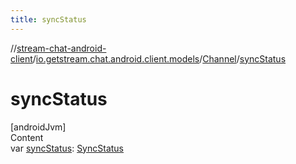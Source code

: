```yaml
---
title: syncStatus
---
```

//[stream-chat-android-client](../../../index.md)/[io.getstream.chat.android.client.models](../index.md)/[Channel](index.md)/[syncStatus](syncStatus.md)



# syncStatus  
[androidJvm]  
Content  
var [syncStatus](syncStatus.md): [SyncStatus](../../io.getstream.chat.android.client.utils/SyncStatus/index.md)  




